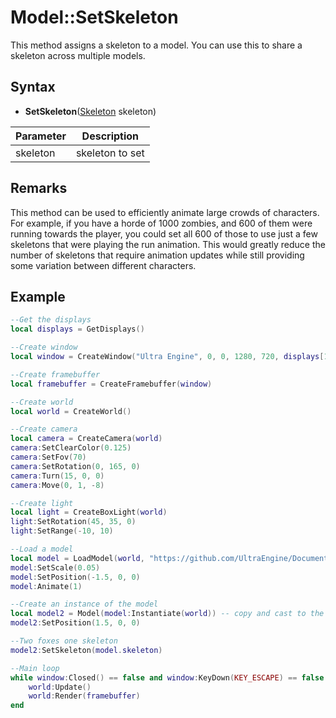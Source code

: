 # Model::SetSkeleton

This method assigns a skeleton to a model. You can use this to share a skeleton across multiple models.

## Syntax

- **SetSkeleton**([Skeleton](Skeleton.md) skeleton)

| Parameter | Description |
|---|---|
| skeleton | skeleton to set |

## Remarks

This method can be used to efficiently animate large crowds of characters. For example, if you have a horde of 1000 zombies, and 600 of them were running towards the player, you could set all 600 of those to use just a few skeletons that were playing the run animation. This would greatly reduce the number of skeletons that require animation updates while still providing some variation between different characters.

## Example

```lua
--Get the displays
local displays = GetDisplays()

--Create window
local window = CreateWindow("Ultra Engine", 0, 0, 1280, 720, displays[1], WINDOW_CENTER | WINDOW_TITLEBAR)

--Create framebuffer
local framebuffer = CreateFramebuffer(window)

--Create world
local world = CreateWorld()

--Create camera
local camera = CreateCamera(world)
camera:SetClearColor(0.125)
camera:SetFov(70)
camera:SetRotation(0, 165, 0)
camera:Turn(15, 0, 0)
camera:Move(0, 1, -8)

--Create light
local light = CreateBoxLight(world)
light:SetRotation(45, 35, 0)
light:SetRange(-10, 10)

--Load a model
local model = LoadModel(world, "https://github.com/UltraEngine/Documentation/raw/master/Assets/Models/Characters/Fox.glb")
model:SetScale(0.05)
model:SetPosition(-1.5, 0, 0)
model:Animate(1)

--Create an instance of the model
local model2 = Model(model:Instantiate(world)) -- copy and cast to the Model class
model2:SetPosition(1.5, 0, 0)

--Two foxes one skeleton
model2:SetSkeleton(model.skeleton)

--Main loop
while window:Closed() == false and window:KeyDown(KEY_ESCAPE) == false do
    world:Update()
    world:Render(framebuffer)
end
```
